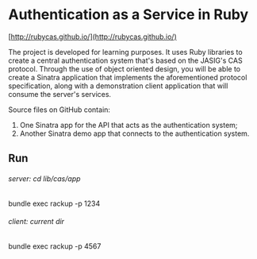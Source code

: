 # Authentication as a Service in Ruby
[http://rubycas.github.io/](http://rubycas.github.io/)

The project is developed for learning purposes. It uses Ruby libraries to create a central authentication system that's based on the JASIG's CAS protocol. Through the use of object oriented design, you will be able to create a Sinatra application that implements the aforementioned protocol specification, along with a demonstration client application that will consume the server's services.

Source files on GitHub contain:

1. One Sinatra app for the API that acts as the authentication system;
2. Another Sinatra demo app that connects to the authentication system.

## Run
###### server: cd lib/cas/app
bundle exec rackup -p 1234

###### client: current dir
bundle exec rackup -p 4567
